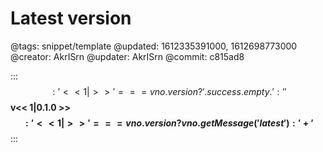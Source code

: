 # Latest version

@tags: snippet/template
@updated: 1612335391000, 1612698773000
@creator: AkrISrn
@updater: AkrISrn
@commit: c815ad8

:::$$: '<< 1| >>' === vno.version ? ' .success.empty .' : '' $$
**v<< 1|0.1.0 >>$$: '<< 1| >>' === vno.version ? vno.getMessage('latest') : ' +' $$**
:::
